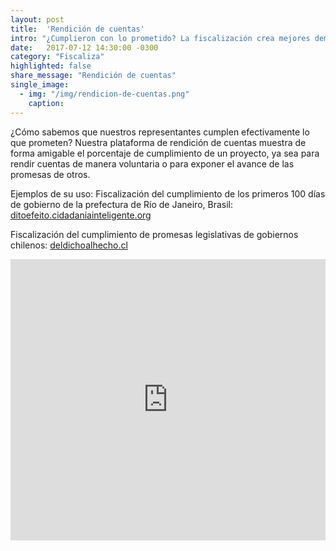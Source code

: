 ```yaml
---
layout: post
title:  'Rendición de cuentas'
intro: "¿Cumplieron con lo prometido? La fiscalización crea mejores democracias."
date:   2017-07-12 14:30:00 -0300
category: "Fiscaliza"
highlighted: false
share_message: "Rendición de cuentas"
single_image:
  - img: "/img/rendicion-de-cuentas.png"
    caption:
---
```

¿Cómo sabemos que nuestros representantes cumplen efectivamente lo que prometen? Nuestra plataforma de rendición de cuentas muestra de forma amigable el porcentaje de cumplimiento de un proyecto, ya sea para rendir cuentas de manera voluntaria o para exponer el avance de las promesas de otros.

Ejemplos de su uso: Fiscalización del cumplimiento de los primeros 100 días de gobierno de la prefectura de Río de Janeiro, Brasil: [ditoefeito.cidadaniainteligente.org](https://ditoefeito.cidadaniainteligente.org/)

Fiscalización del cumplimiento de promesas legislativas de gobiernos chilenos: [deldichoalhecho.cl](https://deldichoalhecho.cl/)

<iframe width="100%" height="450" src="https://www.youtube.com/embed/ntAyD1bU6bU?rel=0&amp;showinfo=0" frameborder="0" allow="autoplay; encrypted-media" allowfullscreen></iframe>
